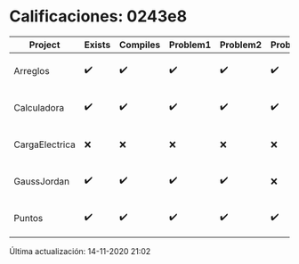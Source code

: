 # Calificaciones: 0243e8
|Project|Exists|Compiles|Problem1|Problem2|Problem3|Extra|Grade|CommitHash|CommitDate|CheckDate|DueDate|Comments|
|-|-|-|-|-|-|-|-|-|-|-|-|-|
|Arreglos|✔️|✔️|✔️|✔️|✔️|✔️|10.0|880f63aa8f17c1308d825d11faa1f590b7a941f6|22-10-2020 18:43:50|27-10-2020 22:28:53|22-10-2020 21:00:00|///|
|Calculadora|✔️|✔️|✔️|✔️|✔️|✔️|10.0|ff77fa83f8e21e3e92157a310dadf6831f6f6a2f|12-10-2020 15:57:08|15-10-2020 21:24:46|15-10-2020 21:00:00|nan|
|CargaElectrica|❌|❌|❌|❌|❌|❌|5.0|nan|nan|14-11-2020 21:02:09|19-11-2020 21:00:00|No se encontró el archivo en PracticasComputacionI/CargaElectrica/CargaElectrica.cpp|
|GaussJordan|✔️|✔️|✔️|✔️|❌|✔️|10.0|2796fbc02f481e9088a07993e535a5617b0a3353|11-11-2020 21:42:31|12-11-2020 21:04:46|19-11-2020 21:00:00|//No avisa al usuario que el sistema no tiene solución/|
|Puntos|✔️|✔️|✔️|✔️|✔️|✔️|10.0|b36e1cef391f40613a6b7367d2b38599a89016c6|05-11-2020 11:42:26|05-11-2020 21:04:03|05-11-2020 21:00:00|///|

Última actualización: 14-11-2020 21:02